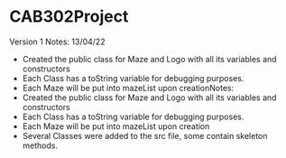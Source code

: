 # CAB302Project

Version 1 
Notes:
13/04/22
- Created the public class for Maze and Logo with all its variables and constructors
- Each Class has a toString variable for debugging purposes.
- Each Maze will be put into mazeList upon creationNotes:
- Created the public class for Maze and Logo with all its variables and constructors
- Each Class has a toString variable for debugging purposes.
- Each Maze will be put into mazeList upon creation
- Several Classes were added to the src file, some contain skeleton methods.
